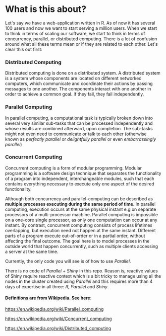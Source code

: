 # What is this about?

Let's say we have a web-application written in R. As of now it has several 100 users and now we want to start serving a million users. When we
start to think in terms of scaling our software, we start to think in terms of concurrency, parallel, or distributed computing. There is a lot of 
confusion around what all these terms mean or if they are related to each other. Let's clear this out first:


### Distributed Computing
Distributed computing is done on a distributed system. A distributed system is a system whose components are located on different networked
computers, which communicate and coordinate their actions by passing messages to one another. The components interact with one another in
order to achieve a common goal. If they fail, they fail independently.


### Parallel Computing
In parallel computing, a computational task is typically broken down into several very similar sub-tasks that can be processed independently and
whose results are combined afterward, upon completion. The sub-tasks might not even need to communicate or talk to each other 
(otherwise known as *perfectly parallel* or *delightfully parallel* or even *embarrassingly parallel*)


### Concurrent Computing
Concurrent computing is a form of modular programming. Modular programming is a software design technique that separates the functionality
of a program into independent, interchangeable modules, such that each contains everything necessary to execute only one aspect of the desired
functionality.

Although both concurrency and parallel-computing can be described as **multiple processes executing during the same period of time**. In
parallel computing, execution occurs at the same physical instant e.g on separate processors of a multi-processor machine. Parallel computing is
impossible on a one-core single processor, as only one computation can occur at any instant. By contrast, concurrent computing consists of 
process lifetimes overlapping, but execution need not happen at the same instant. Different parts of a program execute out-of-order or in a 
partial order, without affecting the final outcome. The goal here is to model processes in the outside world that happen concurrently, such as 
multiple clients accessing a server at the same time.

Currently, the only code you will see is of how to use *Parallel*.

There is no code of *Parallel* + *Shiny* in this repo. Reason is,  reactive values of Shiny require reactive context which is a bit tricky to manage using all the nodes in the cluster created using *Parallel* and this requires more than 4 days of expertise in all three: *R*, *Parallel* and *Shiny*.   


####  Definitions are from Wikipedia. See here:

https://en.wikipedia.org/wiki/Parallel_computing

https://en.wikipedia.org/wiki/Concurrent_computing

https://en.wikipedia.org/wiki/Distributed_computing
